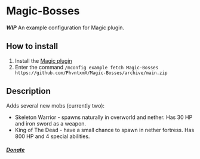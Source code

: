 # Magic-Bosses
__*WIP*__ An example configuration for Magic plugin.

## How to install
1. Install the [Magic plugin](https://www.spigotmc.org/resources/magic.1056/)
2. Enter the command `/mconfig example fetch Magic-Bosses https://github.com/PhvntxmX/Magic-Bosses/archive/main.zip`
## Description
Adds several new mobs (currently two):
* Skeleton Warrior - spawns naturally in overworld and nether. Has 30 HP and iron sword as a weapon.
* King of The Dead - have a small chance to spawn in nether fortress. Has 800 HP and 4 special abilities.
##### [Donate](https://www.donationalerts.com/r/phvntxm_)
